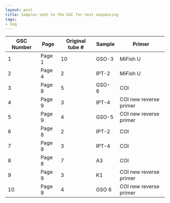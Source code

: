 ```yaml
---
layout: post
title: Samples sent to the GSC for test sequencing
tags:
- Seq
---
```



|GSC Number| Page |  Original tube # | Sample | Primer |
|----|----|----|----|-----|
| 1 | Page 1 | 10 | GSO-3 | MiFish U |
| 2 | Page 4 | 2 | IPT-2 | MiFish U |
| 3 | Page 8 | 5 | GSO- 6 | COI |
| 4 | Page 9 | 3 | IPT-4 | COI new reverse primer |
| 5 | Page 9 | 4 | GSO-5 | COI new reverse primer |
| 6 | Page 8 | 2 | IPT-2 | COI |
| 7 | Page 8 | 3 | IPT-4 | COI |
| 8 | Page 8 | 7 | A3 | COI |
| 9 | Page 9 | 3 | K1 | COI new reverse primer |
| 10 | Page 9 | 4 | GSO 6 | COI new reverse primer |
